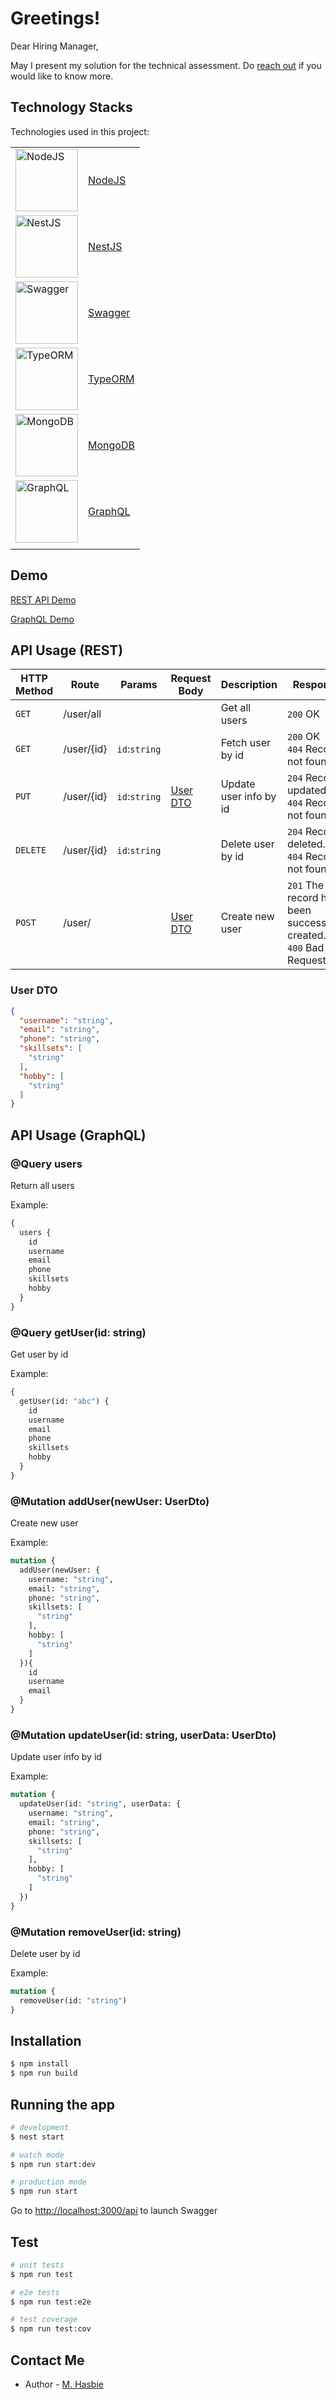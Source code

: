 # Greetings!

Dear Hiring Manager,

May I present my solution for the technical assessment. Do [reach out](#contact-me) if you would like to know more.

## Technology Stacks

Technologies used in this project:

|     |     |
| --- | --- |
| <a href="https://nodejs.org/en/" target="blank"><img src="https://upload.wikimedia.org/wikipedia/commons/d/d9/Node.js_logo.svg" width="100" alt="NodeJS" /></a> | [NodeJS](https://nodejs.org/en/) |
| <a href="http://nestjs.com/" target="blank"><img src="https://nestjs.com/img/logo_text.svg" width="100" alt="NestJS" /></a> | [NestJS](http://nestjs.com/)
| <a href="https://swagger.io" target="blank"><img src="https://static1.smartbear.co/swagger/media/assets/images/swagger_logo.svg" width="100" alt="Swagger" /></a> | [Swagger](https://swagger.io) |
| <a href="https://typeorm.io/" target="blank"><img src="https://avatars0.githubusercontent.com/u/20165699?s=200&v=4" width="100" alt="TypeORM" /></a> | [TypeORM](https://typeorm.io/) |
| <a href="https://www.mongodb.com" target="blank"><img src="https://upload.wikimedia.org/wikipedia/commons/9/93/MongoDB_Logo.svg" width="100" alt="MongoDB" /></a> | [MongoDB](https://www.mongodb.com) |
| <a href="https://graphql.org" target="blank"><img src="https://cdn-media-1.freecodecamp.org/images/1*IvCDlfi3vQfgyKO1eFv4jA.png" width="100" alt="GraphQL" /></a> | [GraphQL](https://graphql.org) |
| | |

## Demo

[REST API Demo](https://cdn-freelancers.herokuapp.com/api/)

[GraphQL Demo](https://cdn-freelancers.herokuapp.com/graphql)
 

## API Usage (REST)

| HTTP Method | Route | Params | Request Body | Description | Response |
| ---         | ---   | ---    | ---          | ---         | ---      |
| `GET`         | /user/all  |        |              | Get all users | `200` OK |
| `GET`         | /user/{id}  | `id`:`string` |              | Fetch user by id | `200` OK <br/> `404` Record not found. |
| `PUT`         | /user/{id}  | `id`:`string` | [User DTO](#user-dto)             | Update user info by id | `204` Record updated. <br/> `404` Record not found. |
| `DELETE`      | /user/{id}  | `id`:`string` |              | Delete user by id | `204` Record deleted. <br/> `404` Record not found. |
| `POST`         | /user/  |        | [User DTO](#user-dto)             | Create new user | `201` The record has been successfully created. <br/> `400` Bad Request. |

### User DTO

```json
{
  "username": "string",
  "email": "string",
  "phone": "string",
  "skillsets": [
    "string"
  ],
  "hobby": [
    "string"
  ]
}
```

## API Usage (GraphQL)

### @Query users
Return all users

Example:

```graphql
{
  users {
	id
    username
    email
    phone
    skillsets
    hobby
  }
}
```

### @Query getUser(id: string)
Get user by id

Example:

```graphql
{
  getUser(id: "abc") {
    id
    username
    email
    phone
    skillsets
    hobby
  }
}
```

### @Mutation addUser(newUser: UserDto)
Create new user

Example:

```graphql
mutation {
  addUser(newUser: {
    username: "string",
    email: "string",
    phone: "string",
    skillsets: [
      "string"
    ],
    hobby: [
      "string"
    ]
  }){
    id
    username
    email
  }
}
```

### @Mutation updateUser(id: string, userData: UserDto)
Update user info by id

Example:

```graphql
mutation {
  updateUser(id: "string", userData: {
    username: "string",
    email: "string",
    phone: "string",
    skillsets: [
      "string"
    ],
    hobby: [
      "string"
    ]
  })
}
```


### @Mutation removeUser(id: string)
Delete user by id

Example:

```graphql
mutation {
  removeUser(id: "string")
}
```

## Installation

```bash
$ npm install
$ npm run build
```

## Running the app

```bash
# development
$ nest start

# watch mode
$ npm run start:dev

# production mode
$ npm run start
```

Go to [http://localhost:3000/api](http://localhost:3000/api) to launch Swagger

## Test

```bash
# unit tests
$ npm run test

# e2e tests
$ npm run test:e2e

# test coverage
$ npm run test:cov
```


## Contact Me

- Author - [M. Hasbie](https://www.linkedin.com/in/mhasbie/)

